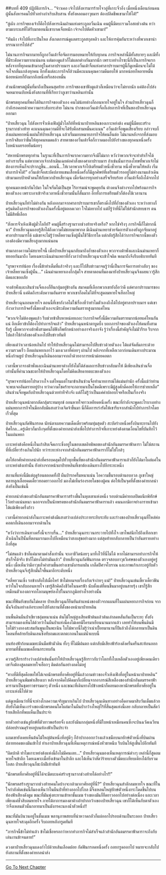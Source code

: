 ##บทที่ 409 ปฏิบัติภารกิจ...
“จ้าวเคอ เจ้าไปสังหารมารร้ายโจวอู่ที่เกาะจิ่วอิ่ง เมื่อหนึ่งเดือนก่อนคนผู้นั้นสังหารคนไปทั่วอย่างกำเริบเสิบสาน ทั้งยังหลอมอาวุธมาร ต้องปลิดชีพเขามาให้ได้!”

“ลู่เผิง ภารกิจของเจ้าก็คือไปสังหารเฉินฝานแห่งตระกูลอวิ๋นเฉิน คนผู้นี้มีตบะรวมโอสถช่วงต้น ทว่าตามเบาะแสที่ได้รับมาตอนนี้เขาบาดเจ็บหนัก เจ้าจงไปตัดหัวเขามา!”

“หันผิง เจ้าไปที่เกาะปินไหล สังเกตการณ์ดูแลตระกูลสกุลหลิว และให้การคุ้มกันระหว่างที่พวกเขานำบรรณาการไปส่ง!”

ไม่นานภารกิจมากมายก็ถูกอวิ๋นเต้าจื่อจัดการมอบหมายให้กับทุกคน ภารกิจเหล่านี้มีทั้งสบายๆ และมีทั้งที่มีระดับความยากแน่นอน แต่มองดูแล้วก็ไม่แตกต่างกันมากนัก เพราะอย่างไรซะนี่ก็เป็นภารกิจแรกหลังจากที่ทุกคนเข้ามาอยู่ในศาลาปราบมาร และอวิ๋นเต้าจื่อแห่งศาลาปราบมารผู้นี้ก็ดูเหมือนจะไม่ได้จงใจกลั่นแกล้งทุกคน อีกทั้งแต่ละภารกิจก็ล้วนมีคะแนนคุณความดีมอบให้ มากหน่อยก็หลายหมื่น น้อยหน่อยก็ยังมากถึงหนึ่งหรือสองหมื่น

ส่วนนักพรตผู้นั้นที่มาถึงเป็นคนสุดท้าย ภารกิจของเขาฟังดูแล้วก็เหมือนว่าจะไม่ยากนัก แค่ต้องไปส่งจดหมายฉบับหนึ่งยังสถานที่ที่เรียกว่าภูเขาว่านหลินเท่านั้น

นักพรตทุกคนที่พอได้ยินภารกิจของตัวเอง คนไม่น้อยต่างก็ถอนหายใจอยู่ในใจ ส่วนป๋ายเสี่ยวฉุนก็กำลังรอคอยด้วยความกระสับกระส่าย ไม่นาน ปากของอวิ๋นเต้าจื่อก็เอ่ยภารกิจที่เป็นของป๋ายเสี่ยวฉุนออกมา

“ป๋ายเสี่ยวฉุน ไปสังหารจั่วเหิงเฟิงผู้มั่วโลกีย์ที่หน้าผาป๋ายหลินของเกาะหย่งต้ง คนผู้นี้มีตบะสร้างฐานรากช่วงท้าย คะแนนคุณความดีที่จะได้รับคือสามหมื่นคะแนน” อวิ๋นเต้าจื่อพูดเสียงเรียบ กล่าวจบก็ส่งแผ่นหยกหนึ่งแผ่นให้ป๋ายเสี่ยวฉุน แล้วเริ่มมอบหมายภารกิจให้คนอื่นต่อ ไม่นานหลังจากที่ส่งมอบภารกิจสิบกว่าชิ้นให้ทุกคนหมดแล้ว สายตาของอวิ๋นเต้าจื่อก็กวาดมองไปยังร่างของทุกคนหนึ่งครั้ง ใบหน้าเผยรอยยิ้มน้อยๆ

“สหายนักพรตทุกท่าน ในฐานะที่เป็นภารกิจแรกความยากจึงมีไม่มาก หวังว่าพวกเจ้าจะทำสำเร็จได้อย่างราบรื่น แต่หากพวกเจ้ากล้าเมินเฉยต่อคำสั่งของศาลาปราบมาร ถ้าเช่นนั้นการลงโทษที่พวกเจ้าไม่ต้องการเห็นก็จะปรากฏขึ้น...ตอนนี้...ให้เวลาพวกเจ้าไปเตรียมตัวหนึ่งชั่วยาม หนึ่งชั่วยามให้หลัง เริ่มทำภารกิจได้!” อวิ๋นเต้าจื่อสะบัดปลายแขนเสื้อหนึ่งครั้งก็มีลูกศิษย์ที่เตรียมตัวรออยู่ไม่ห่างนานแล้วเดินเข้ามามอบป้ายตัวตนให้กับพวกป๋ายเสี่ยวฉุน เมื่อจัดการทุกอย่างเสร็จเรียบร้อย อวิ๋นเต้าจื่อถึงได้จากไป

ทุกคนมองหน้ากันไปมา ในใจเริ่มไม่เป็นสุข ไร้อารมณ์จะพูดคุยกัน ต่างคนจึงต่างจากไปพร้อมภารกิจของตัวเอง เพราะเอาเข้าจริงเวลาหนึ่งชั่วยามนั้นก็สั้นมาก อีกทั้งการเตรียมตัวก็ต้องใช้เวลานาน

ป๋ายเสี่ยวฉุนก็ทำไม่ต่างกัน หลังออกมาจากศาลาปราบมารเขาก็ตรงดิ่งไปที่ถ้ำของตัวเอง ระหว่างทางก็ครุ่นคิดถึงภารกิจของตัวเองในครั้งนี้อยู่ตลอดเวลา ใจไม่อยากไป แต่ก็รู้ว่าที่นี่ไม่ใช่สำนักสยบธาร ตนไม่มีสิทธิ์เลือก

“สังหารจั่วเหิงเฟิงผู้มั่วโลกีย์? คนผู้นี้สร้างฐานรากช่วงท้ายจริงหรือ? หากใช่จริงๆ ภารกิจนี้ก็ไม่ยากนี่นา” ป๋ายเสี่ยวฉุนแอบรู้สึกได้ถึงความไม่ชอบมาพากล มีเฉินม่านเหยาช่วยจัดการตัวเองยังถูกจับมาอยู่ศาลาปราบมารได้ แม้เขาจะไม่รู้ว่าหลี่หยวนเซิ่งผู้นั้นใช้วิธีการใด แต่กลับรู้สึกได้ว่าภารกิจแรกนี้ของตัวเองต้องมีความเสี่ยงสูงมากแน่นอน

ท่ามกลางความไม่สบายใจนี้ เมื่อป๋ายเสี่ยวฉุนกลับมาถึงถ้ำของตัวเอง พวกจางต้าพั่งและเฉินม่านเหยาก็ทยอยกันมาถึง โดยเฉพาะเฉินม่านเหยาที่กังวลว่าป๋ายเสี่ยวฉุนจะเข้าใจผิด พอมาถึงจึงรีบอธิบายทันที

“บุรพาจารย์น้อย เรื่องนี้ข้าทำเต็มที่แล้วจริงๆ และก็ไปสืบข่าวมาจนรู้ว่านี่เป็นการจัดการอย่างลับๆ ของเจ้าหลี่หยวนเซิ่งผู้นั้น...” เฉินม่านเหยาเองก็กลุ้มใจ สายตาตอนที่มองมายังป๋ายเสี่ยวฉุนจึงเผยแววรู้สึกผิดและขออภัย

จางต้าพั่งและเสินซ่วนจื่อเองก็ยืนกลุ้มอยู่ข้างกัน สมาคมที่เลือกพวกเขายังถือว่าดี แต่ศาลาปราบมารของป๋ายเสี่ยวนี่ แค่คิดถึงระดับความอันตราย พวกเขาก็อดไม่ได้ที่จะสูดลมหายใจเฮือกใหญ่

ป๋ายเสี่ยวฉุนถอนหายใจ ตอนนี้ที่เขากังวลไม่ใช่เรื่องที่ว่าทำไมตัวเองถึงได้ไปอยู่ศาลาปราบมาร แต่เขากังวลว่าภารกิจครั้งนี้ของตัวเองจะมีระดับความอันตรายสูงมากแค่ไหน

“พวกเจ้าไม่ต้องพูดแล้ว รีบช่วยข้าสืบหาหน่อยเถอะว่าภารกิจครั้งนี้มีความอันตรายมากน้อยแค่ไหนกันแน่ อีกเดี๋ยวข้าก็ต้องไปทำภารกิจแล้ว” ป๋ายเสี่ยวฉุนหน้าตาบูดบึ้ง บอกภารกิจของตัวเองให้คนทั้งสามรับรู้
เมื่อพวกจางต้าพั่งสามคนได้ฟังก็พยักหน้าอย่างเอาจริงเอาจัง รู้ว่าเรื่องนี้สำคัญจึงไม่มัวรีรอ รีบจากไปแล้วใช้กำลังของตัวเองไปสืบข่าวทันที

เพียงแต่ว่าเวลาน้อยเกินไป ทำให้ป๋ายเสี่ยวฉุนไม่สามารถไปสืบข่าวด้วยตัวเอง ได้แต่จัดสัมภาระด้วยความรวดเร็ว ถือแผ่นหยกเอาไว้ มองเวลาที่ค่อยๆ ผ่านไป หลังจากที่เหลือเวลาก่อนเดินทางประมาณหนึ่งก้านธูป ป๋ายเสี่ยวฉุนก็เดินออกมาจากถ้ำด้วยอาการหน้าม่อยคอตก

เวลานี้พวกจางต้าพั่งและเฉินม่านเหยาต่างก็ยังไม่ได้ส่งผลการสืบข่าวกลับมาให้ มีเพียงเสินซ่วนจื่อเท่านั้นที่คำนวณชะตาให้ป๋ายเสี่ยวฉุนโดยไม่คิดเสียดายตบะของตัวเอง

“บุรพาจารย์น้อยโปรดวางใจ แต่ไหนแต่ไรมาข้าเสินซ่วนจื่อทำนายการณ์ได้แม่นยำนัก ครั้งนี้แม้ว่าท่านจะพบเจออันตรายอยู่บ้าง ทว่าความโชคร้ายจะกลายมาเป็นโชคดีเพราะมีผู้สูงศักดิ์คอยให้การช่วยเหลือ” เสินซ่วนจื่อพูดกับป๋ายเสี่ยวฉุนด้วยท่าทีจริงจัง แต่ก็ไม่รู้ว่าเป็นแค่คำปลอบใจหรือเป็นเรื่องจริง

ป๋ายเสี่ยวฉุนหน้าตากลัดกลุ้มระทมทุกข์ ถอนหายใจยาวเหยียดหนึ่งครั้ง ขณะที่กำลังจะพูดอะไรบางอย่าง แผ่นหยกภารกิจในมือกลับมีแสงสว่างเจิดจ้าขึ้นมา นี่ก็คือการเร่งรัดให้เขารีบจากสำนักไปทำภารกิจโดยเร็วที่สุด

ป๋ายเสี่ยวฉุนกัดฟันกรอด นัยน์ตาเผยความเด็ดเดี่ยวพร้อมทุ่มสุดตัว สะบัดร่างหนึ่งครั้งบินทะยานไปยังทิศไกล...ครู่เดียวก็มาถึงจุดที่ตั้งของค่ายกลนำส่งเพื่อไปทำภารกิจที่เกาะหย่งต้งตามเงื่อนไขที่บันทึกไว้ในแผ่นหยก

เกาะหย่งต้งคือหนึ่งในเก้าสิบเจ็ดเกาะซึ่งอยู่ในขอบเขตอิทธิพลของสำนักอันตมรรคาฟ้าดารา ไม่ใช่สถานที่ที่เปลี่ยวร้างเกินไปนัก ทว่าระยะห่างจากสำนักอันตมรรคาฟ้าดาราก็ไม่ใช่ใกล้ๆ

ต่อให้อาศัยค่ายกลนำส่งที่ครอบคลุมไปทั่วทุกพื้นที่ของสำนักอันตมรรคาฟ้าดาราแล้วก็ยังได้มาโผล่แค่ในเกาะหย่งต้งเท่านั้น ยังห่างจากหน้าผาป๋ายหลินที่เขาต้องเดินทางไปอีกระยะหนึ่ง

สถานที่แห่งนี้มีแต่ฤดูร้อนตลอดทั้งปี ผืนป่ารกครึ้มหนาแน่น ไอความชื้นรอบด้านอบอวล ภูเขาใหญ่หลายลูกเลื้อยคดเคี้ยวทอดยาวออกไป มองไม่เห็นร่องรอยใดของผู้คน ต่อให้เป็นจุดที่ตั้งของค่ายกลนำส่งยังเป็นเช่นนี้

ค่ายกลนำส่งของสำนักอันตมรรคาฟ้าดาราสร้างขึ้นในหุบเขาแห่งหนึ่ง รอบด้านมีค่ายกลปิดผนึกพิทักษ์ไว้อย่างแน่นหนา นอกจากเป็นนักพรตของสำนักอันตมรรคาฟ้าดาราแล้ว คนนอกมิอาจย่างกรายเข้ามาได้แม้เพียงครึ่งก้าว

เวลานี้ค่ายกลนำส่งในเกาะหย่งต้งมีแสงสว่างเปล่งประกายระยิบระยับ และร่างของป๋ายเสี่ยวฉุนที่ไหล่ห่อคอตกก็เดินออกมาจากด้านใน

“หวังว่าการเดินทางครั้งนี้จะราบรื่น...” ป๋ายเสี่ยวฉุนกระวนกระวายไปทั้งใจ เขาไพล่นึกไปถึงเทือกเขาลั่วเฉินในปีนั้นที่ตอนแรกมองไปก็เหมือนว่าสงบสุขอย่างมาก แต่สุดท้ายกลับกลายเป็นว่าอันตรายอย่างถึงที่สุด

“ไม่สนแล้ว ข้าก็แค่มาตามคำสั่งเท่านั้น จะเอาชีวิตน้อยๆ มาทิ้งไว้ที่นี่ไม่ได้ หากไม่สามารถทำภารกิจให้สำเร็จได้จริง ข้าก็ไม่ทงไม่ทำมันแล้ว” ป๋ายเสี่ยวฉุนกัดฟันกรอด ตรวจสอบอาวุธวิเศษของตัวเองอยู่ครู่หนึ่ง เมื่อเห็นว่ามีอาวุธล้ำค่าสามชิ้นอย่างเขามังกรผกผัน เกล็ดปีศาจโบราณ และภาพเก้าเกาะอยู่กับตัว ป๋ายเสี่ยวฉุนจึงรู้สึกมั่นใจขึ้นมาอีกระดับหนึ่ง

“หลี่หยวนเซิ่ง รอข้ากลับไปเมื่อไหร่ ข้าไม่ยอมจบเรื่องกับเจ้าง่ายๆ แน่!” ป๋ายเสี่ยวฉุนเข่นเขี้ยวเคี้ยวฟัน ทว่าในใจกลับถอนหายใจ เขารู้สึกคิดถึงชีวิตในนครฟ้า นับตั้งแต่ที่ตนขึ้นมาอยู่บนสายรุ้ง เขาก็รู้สึกเหมือนตัวเองตกจากโลกมนุษย์ลงไปในนรกภูมิอย่างไรอย่างนั้น

ขณะที่ฟันยังขบกันไม่คลาย ป๋ายเสี่ยวฉุนก็ยืนยันตำแหน่งของตัวจากแผนที่ในแผ่นหยกภารกิจก่อน จากนั้นจึงบินอย่างเอ้อระเหยไปยังสถานที่ตั้งของหน้าผาป๋ายหลิน

บนพื้นดินผืนป่าเขียวชอุ่มหนาแน่น ต้นไม้ใหญ่สูงเสียดฟ้าต้นแล้วต้นเล่าลดหลั่นกันเป็นระยะ ทั้งยังสามารถมองเห็นได้ด้วยว่าในผืนป่าแห่งนี้คงไม่เคยมีใครมาเยือนนานมากแล้ว เลยทำให้บนพื้นดินมีใบไม้ร่วงกองสะสมกันพูนเป็นพะเนิน ใบไม้พวกนี้ไม่รู้ว่าเน่าเปื่อยมานานกี่ปีแล้วถึงได้กลายมาเป็นดินโคลนที่คล้ายกับดินเลนซึ่งทับถมและตกตะกอนในแม่น้ำแบบนี้

บนท้องฟ้าก้อนเมฆทะมึนมืดฟ้ามัวดิน ทั้งๆ ที่ไม่มีฝนตก แต่กลับมีเสียงฟ้าร้องดังครั่นครืนสะท้อนออกมายามที่ชั้นเมฆเคลื่อนกระทบกัน

ความรู้สึกรกร้างว่างเปล่าเช่นนั้นทำให้ป๋ายเสี่ยวฉุนรู้สึกราวกับว่าโลกทั้งใบเหลือตัวเองอยู่เพียงคนเดียว เขาจึงต้องสูดลมหายใจเฮือกๆ ติดต่อกันอย่างอดไม่อยู่

“ทางที่ดีที่สุดคือขอให้ได้เจอนักพรตที่อาศัยอยู่ที่นี่แล้วถามข่าวของจั่วเหิงเฟิงที่อยู่ในหน้าผาป๋ายหลิน” ป๋ายเสี่ยวฉุนพึมพำเสียงเบา หลังจากคิดไปคิดมาก็เปลี่ยนจากอาภรณ์สีเหลืองของสำนักอันตมรรคาฟ้าดารามาเป็นชุดยาวธรรมดาๆ ตัวหนึ่ง และขณะที่เดินทางไปข้างหน้าก็คอยมองหานักพรตที่อาศัยอยู่ในเกาะแห่งนี้ไปด้วย

แต่ดูเหมือนว่าที่นี่จะห่างไกลความเจริญมากเกินไป ป๋ายเสี่ยวฉุนเดินทางอย่างอืดอาดมาสิบวันเต็มแล้วกลับยังไม่เห็นเงาร่างของนักพรตคนใดโผล่มาในผืนป่ากว้างใหญ่ไร้ที่สิ้นสุดแห่งนี้เลย กลับกลายเป็นสัตว์ร้ายเสียอีกที่พบเห็นเป็นประจำ

ยกตัวอย่างเช่นงูยักษ์ที่ตัวยาวพอร้อยจั้ง และยังมีนกกลุ่มหนึ่งที่มีใบหน้าเหมือนคนซึ่งจะบินฉวัดเฉวียนปล่อยปราณดุร้ายอยู่บนท้องฟ้าเป็นประจำ

แถมเขายังเคยเห็นต้นไม้ใหญ่ต้นหนึ่งที่อยู่ดีๆ ก็อ้าปากออกกว้างแล้วเขมือบนกยักษ์ตัวหนึ่งที่บินผ่านปลายยอดของมันเข้าไป ทำเอาป๋ายเสี่ยวฉุนที่เห็นเหตุการณ์หนังหัวชาหนึบ รีบบินให้สูงขึ้นไปอีกทันที

“ผิดปกติ ทำไมเกาะหย่งต้งแห่งนี้ถึงไม่มีคนเลย...” ป๋ายเสี่ยวฉุนมองเห็นเหตุการณ์ต่างๆ เหล่านี้ก็สูดลมหายใจเข้าลึก โดยเฉพาะเมื่อยิ่งเข้ามาในป่าลึก และได้เห็นว่าสัตว์ร้ายบางตัวมีตบะเทียบเคียงได้กับรวมโอสถ ป๋ายเสี่ยวฉุนก็ชะงักฝีเท้าทันที

“นักพรตที่อาศัยอยู่ที่นี่ได้จะมีตบะแค่สร้างฐานรากช่วงท้ายได้อย่างไร!!”

“นักพรตสร้างฐานรากช่วงท้ายคนใดบ้างจะกล้ามาอาศัยอยู่ที่นี่?” ป๋ายเสี่ยวฉุนสำลักลมหายใจ ขณะที่ในใจกำลังคิดเช่นนี้ก็มองเห็นว่าในผืนป่าที่ห่างออกไปไกล มีจิ้งเหลนใหญ่ยักษ์ตัวหนึ่งกระโดดขึ้นไปบนท้องฟ้าเสียงดังตูม ขณะที่มันพุ่งทะยานเข้าหาชั้นเมฆ ร่างของมันก็ยืดยาวออกไปอย่างต่อเนื่อง และเวลาเพียงแค่ชั่วสิบลมหายใจ ภายใต้อาการมองตาค้างอ้าปากกว้างของป๋ายเสี่ยวฉุน เขาก็ได้เห็นกับตาตัวเองว่าจิ้งเหลนตัวนั้นกลายมาเป็นมังกรคะนองน้ำตัวหนึ่ง!!

ขณะที่มันบินวนอยู่ในชั้นเมฆ พลานุภาพสยบที่น่าหวาดกลัวก็แผ่ออกไปรอบด้านเป็นระลอก ป๋ายเสี่ยวฉุนหายใจสะดุดอีกครั้ง รีบถอยหลังกรูดทันที

“ภารกิจนี้ข้าไม่ทำแล้ว ข้าไม่เชื่อหรอกว่าหากทำภารกิจไม่สำเร็จแล้วสำนักอันตมรรคาฟ้าดาราจะถึงกับเล่นงานข้าจนตาย!”

ดวงตาป๋ายเสี่ยวฉุนแดงก่ำไปด้วยเส้นเลือดฝอย กัดฟันกรอดหนึ่งครั้ง ถอยกรูดออกไป หมายจะกลับไปยังสถานที่ตั้งของค่ายกลนำส่ง

------


[Go To Next Chapter]( ./32.md)